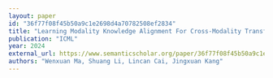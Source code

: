 ```yaml
---
layout: paper
id: "36f77f08f45b50a9c1e2698d4a70782508ef2834"
title: "Learning Modality Knowledge Alignment For Cross-Modality Transfer"
publication: "ICML"
year: 2024
external_url: https://www.semanticscholar.org/paper/36f77f08f45b50a9c1e2698d4a70782508ef2834
authors: "Wenxuan Ma, Shuang Li, Lincan Cai, Jingxuan Kang"
---
```

